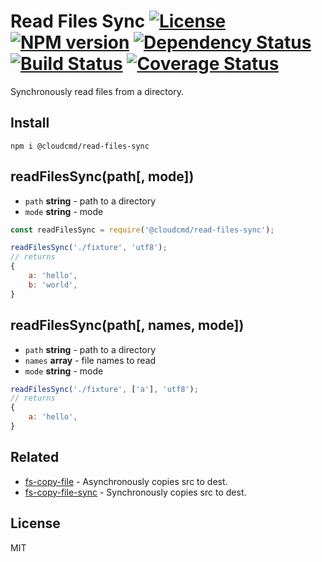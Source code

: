 # Read Files Sync [![License][LicenseIMGURL]][LicenseURL] [![NPM version][NPMIMGURL]][NPMURL] [![Dependency Status][DependencyStatusIMGURL]][DependencyStatusURL] [![Build Status][BuildStatusIMGURL]][BuildStatusURL] [![Coverage Status][CoverageIMGURL]][CoverageURL]

Synchronously read files from a directory.

## Install

```
npm i @cloudcmd/read-files-sync
```

## readFilesSync(path[, mode])
- `path` **string** - path to a directory
- `mode` **string** - mode

```js
const readFilesSync = require('@cloudcmd/read-files-sync');

readFilesSync('./fixture', 'utf8');
// returns
{
    a: 'hello',
    b: 'world',
}
```

## readFilesSync(path[, names, mode])
- `path` **string** - path to a directory
- `names` **array** - file names to read
- `mode` **string** - mode

```js
readFilesSync('./fixture', ['a'], 'utf8');
// returns
{
    a: 'hello',
}
```

## Related

- [fs-copy-file](https://github.com/coderaiser/fs-copy-file "fs-copy-file") - Asynchronously copies src to dest.
- [fs-copy-file-sync](https://github.com/coderaiser/fs-copy-file-sync "fs-copy-file-sync") - Synchronously copies src to dest.

## License
MIT

[NPMIMGURL]:                https://img.shields.io/npm/v/@cloudcmd/read-files-sync.svg?style=flat
[BuildStatusIMGURL]:        https://img.shields.io/travis/cloudcmd/node-read-files-sync/master.svg?style=flat
[DependencyStatusIMGURL]:   https://img.shields.io/david/cloudcmd/node-read-files-sync.svg?style=flat
[LicenseIMGURL]:            https://img.shields.io/badge/license-MIT-317BF9.svg?style=flat
[CoverageIMGURL]:           https://coveralls.io/repos/cloudcmd/node-read-files-sync/badge.svg?branch=master&service=github
[NPMURL]:                   https://npmjs.org/package/@cloudcmd/read-files-sync "npm"
[BuildStatusURL]:           https://travis-ci.org/cloudcmd/node-read-files-sync  "Build Status"
[DependencyStatusURL]:      https://david-dm.org/cloudcmd/node-read-files-sync "Dependency Status"
[LicenseURL]:               https://tldrlegal.com/license/mit-license "MIT License"
[CoverageURL]:              https://coveralls.io/github/cloudcmd/node-read-files-sync?branch=master

